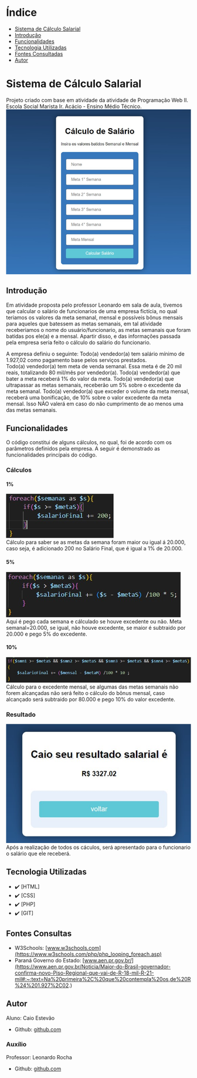 # Índice 

* [Sistema de Cálculo Salarial](#sistema-de-cálculo-salarial)
* [Introdução](#introdu%C3%A7%C3%A3o)  
* [Funcionalidades](#funcionalidades)  
* [Tecnologia Utilizadas](#tecnologia-utilizadas)  
* [Fontes Consultadas](#fontes-consultadas)  
* [Autor](#autor)  

# Sistema de Cálculo Salarial

Projeto criado com base em atividade da atividade de Programação Web II. Escola Social Marista Ir. Acácio - Ensino Médio Técnico.
![Capa do Projeto](img/capa.jpg)


## Introdução
Em atividade proposta pelo professor Leonardo em sala de aula, tivemos que calcular o salário de funcionarios de uma empresa fictícia, no qual teriamos os valores da meta semanal, mensal e possíveis bônus mensais para aqueles que batessem as metas semanais, em tal atividade receberiamos o nome do usuário/funcionario, as metas semanais que foram batidas pos ele(a) e a mensal. Apartir disso, e das informações passada pela empresa seria feito o cálculo do salário do funcionario.

A empresa definiu o seguinte:
Todo(a) vendedor(a) tem salário mínimo de 1.927,02 como pagamento base pelos serviços prestados.  
Todo(a) vendedor(a) tem meta de venda semanal. Essa meta é de 20 mil reais, totalizando 80 mil/mês por vendedor(a).
Todo(a) vendedor(a) que bater a meta receberá 1% do valor da meta.
Todo(a) vendedor(a) que ultrapassar as metas semanais, receberão um 5% sobre o excedente da meta semanal.
Todo(a) vendedor(a) que exceder o volume da meta mensal, receberá uma bonificação, de 10% sobre o valor excedente da meta mensal. Isso NÃO valerá em caso do não cumprimento de ao menos uma das metas semanais.


## Funcionalidades
O código constitui de alguns cálculos, no qual, foi de acordo com os parâmetros definidos pela empresa. A seguir é demonstrado as funcionalidades princípais do código.

### Cálculos

#### 1%
![1%](img/1.jpg)  
Cálculo para saber se as metas da semana foram maior ou igual á 20.000, caso seja, é adicionado 200 no Salário Final, que é igual a 1% de 20.000.


#### 5%
![5%](img/5.jpg)  
Aqui é pego cada semana e cálculado se houve excedente ou não. Meta semanal=20.000, se igual, não houve excedente, se maior é subtraido por 20.000 e pego 5% do excedente.


#### 10%
![10%](img/10.jpg)  
Cálculo para o excedente mensal, se algumas das metas semanais não forem alcançadas não será feito o cálculo do bônus mensal, caso alcançado será subtraido por 80.000 e pego 10% do valor excedente.


### Resultado
![Resultado Final](img/resultado.jpg) 
Após a realização de todos os cáculos, será apresentado para o funcionario o salário que ele receberá.


## Tecnologia Utilizadas
- :heavy_check_mark: [HTML]
- :heavy_check_mark: [CSS]
- :heavy_check_mark: [PHP]
- :heavy_check_mark: [GIT]


## Fontes Consultas
- W3Schools: [www.w3schools.com](https://www.w3schools.com/php/php_looping_foreach.asp)
- Paraná Governo do Estado: [www.aen.pr.gov.br/](https://www.aen.pr.gov.br/Noticia/Maior-do-Brasil-governador-confirma-novo-Piso-Regional-que-vai-de-R-18-mil-R-21-mil#:~:text=Na%20primeira%2C%20que%20contempla%20os,de%20R%24%201.927%2C02.)

## Autor
Aluno: Caio Estevão
- Github: [github.com](https://github.com/Caioestevao1000)

### Auxílio
Professor: Leonardo Rocha
- Github: [github.com](https://github.com/LeonardoRochaMarista)